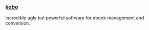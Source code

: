 ### [kobo](https://www.kobo.com/desktop)

Incredibly ugly but powerful software for ebook management and conversion.

